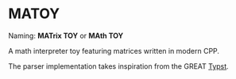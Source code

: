 # MATOY

Naming: **MATrix TOY** or **MAth TOY**

A math interpreter toy featuring matrices written in modern CPP.

The parser implementation takes inspiration from the GREAT [Typst](https://github.com/typst/typst).
